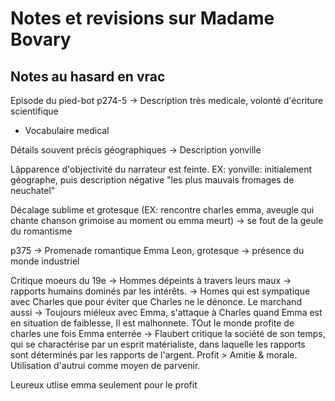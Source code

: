 # Notes et revisions sur Madame Bovary











## Notes au hasard en vrac

Episode du pied-bot p274-5 -> Description très medicale, volonté d'écriture scientifique

- Vocabulaire medical

Détails souvent précis géographiques -> Description yonville

Lâpparence d'objectivité du narrateur est feinte. EX: yonville: initialement géographe, puis description négative "les plus mauvais fromages de neuchatel"

Décalage sublime et grotesque (EX: rencontre charles emma, aveugle qui chante chanson grimoise au moment ou emma meurt) -> se fout de la geule du romantisme

p375 -> Promenade romantique Emma Leon, grotesque -> présence du monde industriel

Critique moeurs du 19e -> Hommes dépeints à travers leurs maux -> rapports humains dominés par les intérêts. -> Homes qui est sympatique avec Charles que pour éviter que Charles ne le dénonce. Le marchand aussi -> Toujours miéleux avec Emma, s'attaque à Charles quand Emma est en situation de faiblesse, Il est malhonnete. TOut le monde profite de charles une fois Emma enterrée -> Flaubert critique la société de son temps, qui se charactérise par un esprit matérialiste, dans laquelle les rapports sont déterminés par les rapports de l'argent. Profit > Amitie & morale. Utilisation d'autrui comme moyen de parvenir.

Leureux utlise emma seulement pour le profit
